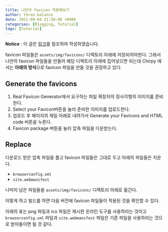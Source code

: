 ```yaml
---
title: 나만의 favicon 적용해보기
author: three.balance
date: 2021-09-04 21:58:00 +0900
categories: [Blogging, Tutorial]
tags: [tutorial]
---
```


<b>Notice</b> : 이 글은 [링크](https://chirpy.cotes.info/posts/customize-the-favicon/)를 참조하여 작성하였습니다.

favicon 파일들은 `assets/img/favicons/` 디렉토리 아래에 저장되어야한다. 그래서 나만의 favicon 파일들을 만들어 해당 디렉토리 아래에 집어넣으면 되는데 Chirpy 에서는 <b>아래의 방식</b>으로 favicon 파일을 만들 것을 권장하고 있다.

## Generate the favicons
1. Real Favicon Generator에서 요구하는 파일 확장자의 정사각형의 이미지를 준비한다.
2. Select your Favicon버튼을 눌러 준비한 이미지를 업로드한다.
3. 업로드 후 페이지의 제일 아래로 내려가서 Generate your Favicons and HTML code 버튼을 누른다.
4. Favicon package 버튼을 눌러 압축 파일을 다운받는다.


## Replace
다운로드 받은 압축 파일을 풀고 favicon 파일들은 그대로 두고 아래의 파일들은 지운다.

* `browserconfig.xml`
* `site.webmanifest`

나머지 남은 파일들을 `assets/img/favicons/` 디렉토리 아래로 옮긴다.

이렇게 하고 빌드를 하면 다음 버전에 favicon 파일들이 적용된 것을 확인할 수 있다.

아래의 표는 png 파일과 ico 파일은 제시한 온라인 도구를 사용하라는 것이고 `browserconfig.xml` 파일과 `site.webmanifest` 파일은 기존 파일을 사용하라는 것으로 받아들이면 될 것 같다.
